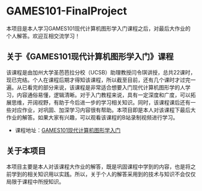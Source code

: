 # GAMES101-FinalProject
本项目是本人学习GAMES101现代计算机图形学入门课程之后，对最后大作业的个人解答。欢迎互相交流学习！

## 关于《GAMES101现代计算机图形学入门》课程
该课程是由加州大学圣芭芭拉分校（UCSB）助理教授闫令琪讲授，总共22课时，现已完结。个人在课程后期才得知该课程，所以截至目前，还有几个课时才过完一遍。从已看完的部分来说，该课程是非常适合想要入门现代计算机图形学的人学习，内容通俗易懂，逻辑清晰。对于入门教程来说，具有一定深度和广度，可以拓展思维，开阔视野，有助于今后进一步的学习相关知识。同时，该课程课后还有一些对应作业，对巩固、加深学习内容很有帮助。本项目即是本人对该课程下最后大作业的解答。如果大家有兴趣，可以观看该课程的B站录制视频进行学习。

* 课程地址：[GAMES101现代计算机图形学入门](https://www.bilibili.com/video/av90798049)

## 关于本项目
本项目主要是本人对该课程大作业的解答，既是巩固课程中学到的内容，也是将之前学到的相关知识用以实践。所以，关于个人的解答采用到的技术与知识不会仅仅局限于课程中所授知识。
